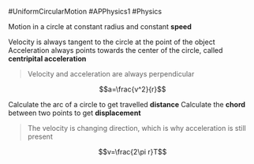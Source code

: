 
#UniformCircularMotion
#APPhysics1
#Physics

Motion in a circle at constant radius and constant **speed**

Velocity is always tangent to the circle at the point of the object
Acceleration always points towards the center of the circle, called **centripital acceleration**
> Velocity and acceleration are always perpendicular

$$a=\frac{v^2}{r}$$

Calculate the arc of a circle to get travelled **distance**
Calculate the **chord** between two points to get **displacement**

> The velocity is changing direction, which is why acceleration is still present

$$v=\frac{2\pi r}T$$

